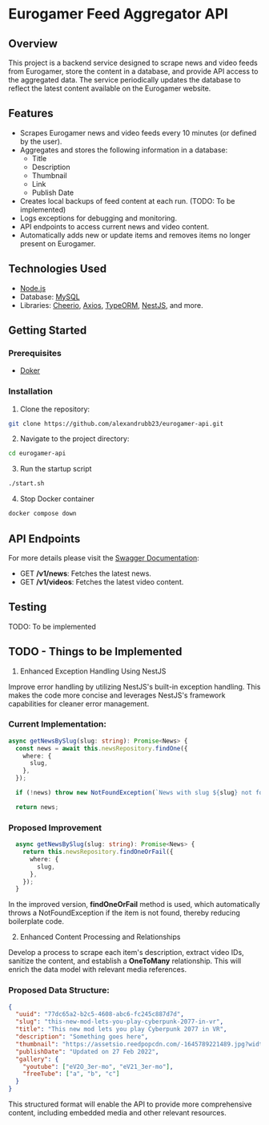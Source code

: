 # Eurogamer Feed Aggregator API

## Overview

This project is a backend service designed to scrape news and video feeds from Eurogamer, store the content in a database, and provide API access to the aggregated data. The service periodically updates the database to reflect the latest content available on the Eurogamer website.

## Features

- Scrapes Eurogamer news and video feeds every 10 minutes (or defined by the user).
- Aggregates and stores the following information in a database:
  - Title
  - Description
  - Thumbnail
  - Link
  - Publish Date
- Creates local backups of feed content at each run. (TODO: To be implemented)
- Logs exceptions for debugging and monitoring.
- API endpoints to access current news and video content.
- Automatically adds new or update items and removes items no longer present on Eurogamer.

## Technologies Used

- [Node.js](https://nodejs.org/en)
- Database: [MySQL](https://www.mysql.com/)
- Libraries: [Cheerio](https://cheerio.js.org/), [Axios](https://axios-http.com/docs/intro), [TypeORM](https://typeorm.io/), [NestJS](https://nestjs.com/), and more.

## Getting Started

### Prerequisites

- [Doker](https://www.docker.com/)

### Installation

1. Clone the repository:

```bash
git clone https://github.com/alexandrubb23/eurogamer-api.git
```

2. Navigate to the project directory:

```bash
cd eurogamer-api
```

3. Run the startup script

```bash
./start.sh
```

4. Stop Docker container

```bash
docker compose down
```

## API Endpoints

For more details please visit the [Swagger Documentation](http://localhost:9000/api):

- GET **/v1/news**: Fetches the latest news.
- GET **/v1/videos**: Fetches the latest video content.

## Testing

TODO: To be implemented

## TODO - Things to be Implemented

1. Enhanced Exception Handling Using NestJS

Improve error handling by utilizing NestJS's built-in exception handling. This makes the code more concise and leverages NestJS's framework capabilities for cleaner error management.

### Current Implementation:

```ts
async getNewsBySlug(slug: string): Promise<News> {
  const news = await this.newsRepository.findOne({
    where: {
      slug,
    },
  });

  if (!news) throw new NotFoundException(`News with slug ${slug} not found`);

  return news;
```

### Proposed Improvement

```ts
  async getNewsBySlug(slug: string): Promise<News> {
    return this.newsRepository.findOneOrFail({
      where: {
        slug,
      },
    });
  }
```

In the improved version, **findOneOrFail** method is used, which automatically throws a NotFoundException if the item is not found, thereby reducing boilerplate code.

2. Enhanced Content Processing and Relationships

Develop a process to scrape each item's description, extract video IDs, sanitize the content, and establish a **OneToMany** relationship. This will enrich the data model with relevant media references.

### Proposed Data Structure:

```json
{
  "uuid": "77dc65a2-b2c5-4608-abc6-fc245c887d7d",
  "slug": "this-new-mod-lets-you-play-cyberpunk-2077-in-vr",
  "title": "This new mod lets you play Cyberpunk 2077 in VR",
  "description": "Something goes here",
  "thumbnail": "https://assetsio.reedpopcdn.com/-1645789221489.jpg?width=690&quality=75&format=jpg&auto=webp",
  "publishDate": "Updated on 27 Feb 2022",
  "gallery": {
    "youtube": ["eV2O_3er-mo", "eV21_3er-mo"],
    "freeTube": ["a", "b", "c"]
  }
}
```

This structured format will enable the API to provide more comprehensive content, including embedded media and other relevant resources.
